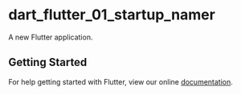 # dart_flutter_01_startup_namer

A new Flutter application.

## Getting Started

For help getting started with Flutter, view our online
[documentation](https://flutter.io/).
